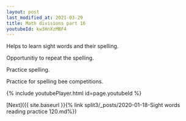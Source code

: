 ```yaml
---
layout: post
last_modified_at: 2021-03-29
title: Math divisions part 16
youtubeId: kw3HnXzMBF4
---
```

 
 
Helps to learn sight words and their spelling.

Opportunitiy to repeat the spelling. 

Practice spelling. 
 
Practice for spelling bee competitions. 
 
{% include youtubePlayer.html id=page.youtubeId %}
 
 

[Next]({{ site.baseurl }}{% link  split3/_posts/2020-01-18-Sight words reading practice 120.md%})
 
